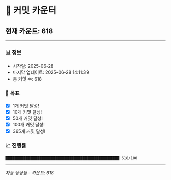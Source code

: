 # 🔢 커밋 카운터

## 현재 카운트: 618

---

### 📊 정보
- 시작일: 2025-06-28
- 마지막 업데이트: 2025-06-28 14:11:39
- 총 커밋 수: 618

### 🎯 목표
- [x] 1개 커밋 달성!
- [x] 10개 커밋 달성!
- [x] 50개 커밋 달성!
- [x] 100개 커밋 달성!
- [x] 365개 커밋 달성!

### 📈 진행률
```
██████████████████████████████████████████████████ 618/100
```

---
*자동 생성됨 - 카운트: 618*
